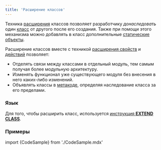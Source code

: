 ```yaml
---
title: 'Расширение классов'
---
```


Техника [расширения](Расширения.md) классов позволяет разработчику *донаследовать* один [класс](Классы.md) от другого после его создания. Также при помощи этого механизма можно добавлять в класс дополнительные [статические объекты](Статические_объекты.md).

Расширение классов вместе с техникой [расширения свойств](Расширение_свойств.md) и [действий](Расширение_действий.md) позволяет:

-   Отделять связи между классами в отдельный модуль, тем самым получая более модульную архитектуру.
-   Изменять функционал уже существующего модуля без внесения в него каких-либо изменений.
-   Объявлять классы в [метакоде](Метапрограммирование.md), определяя наследование класса за его пределами.

### Язык

Для того, чтобы расширить класс, используется [инструкция **EXTEND CLASS**](Инструкция_EXTEND_CLASS.md).

### Примеры

import {CodeSample} from './CodeSample.mdx'

<CodeSample url="https://ru-documentation.lsfusion.org/sample?file=InstructionSample&block=extendclass"/>
